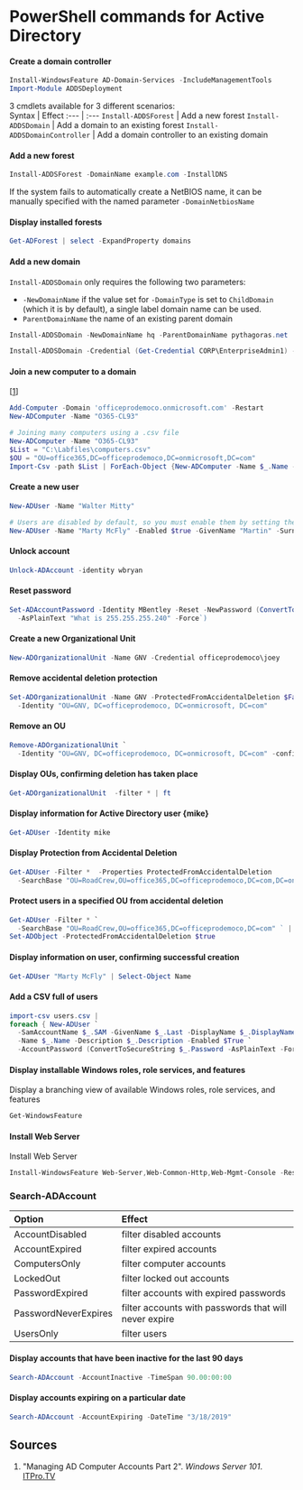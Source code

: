 # PowerShell commands for Active Directory
#### Create a domain controller
```powershell
Install-WindowsFeature AD-Domain-Services -IncludeManagementTools
Import-Module ADDSDeployment
```
3 cmdlets available for 3 different scenarios:\
Syntax                          | Effect
:---                            | :---
`Install-ADDSForest`            | Add a new forest
`Install-ADDSDomain`            | Add a domain to an existing forest
`Install-ADDSDomainController`  | Add a domain controller to an existing domain
#### Add a new forest
```powershell
Install-ADDSForest -DomainName example.com -InstallDNS
```
If the system fails to automatically create a NetBIOS name, it can be manually specified with the named parameter `-DomainNetbiosName`
#### Display installed forests
```powershell
Get-ADForest | select -ExpandProperty domains
```
#### Add a new domain
`Install-ADDSDomain` only requires the following two parameters:
  - `-NewDomainName` if the value set for `-DomainType` is set to `ChildDomain` (which it is by default), a single label domain name can be used.
  - `ParentDomainName` the name of an existing parent domain
```powershell
Install-ADDSDomain -NewDomainName hq -ParentDomainName pythagoras.net
```
```powershell
Install-ADDSDomain -Credential (Get-Credential CORP\EnterpriseAdmin1) -NewDomainName child -ParentDomainName corp.contoso.com -InstallDNS -CreateDNSDelegation -DomainMode Win2003 -ReplicationSourceDC DC1.corp.contoso.com -SiteName Houston -DatabasePath "D:\NTDS" -SYSVOLPath "D:\SYSVOL" -LogPath "E:\Logs" -NoRebootOnCompletion
```
#### Join a new computer to a domain
[[1](#sources)]
```powershell
Add-Computer -Domain 'officeprodemoco.onmicrosoft.com' -Restart
New-ADComputer -Name "O365-CL93"

# Joining many computers using a .csv file
New-ADComputer -Name "O365-CL93"
$List = "C:\Labfiles\computers.csv"
$OU = "OU=office365,DC=officeprodemoco,DC=onmicrosoft,DC=com"
Import-Csv -path $List | ForEach-Object {New-ADComputer -Name $_.Name -Path $OU}
```
#### Create a new user
```powershell
New-ADUser -Name "Walter Mitty"

# Users are disabled by default, so you must enable them by setting the `-Enabled` switch parameter:
New-ADUser -Name "Marty McFly" -Enabled $true -GivenName "Martin" -Surname "McFly" -AccountPassword ( ConvertTo-SecureString "P@ssw0rd!" -AsPlainText -Force) 
```
#### Unlock account
```powershell
Unlock-ADAccount -identity wbryan
```
#### Reset password
```powershell
Set-ADAccountPassword -Identity MBentley -Reset -NewPassword (ConvertTo-SecureString `
  -AsPlainText "What is 255.255.255.240" -Force`)
```
#### Create a new Organizational Unit
```powershell
New-ADOrganizationalUnit -Name GNV -Credential officeprodemoco\joey
```
#### Remove accidental deletion protection
```powershell
Set-ADOrganizationalUnit -Name GNV -ProtectedFromAccidentalDeletion $False `
  -Identity "OU=GNV, DC=officeprodemoco, DC=onmicrosoft, DC=com" 
```
#### Remove an OU
```powershell
Remove-ADOrganizationalUnit `
  -Identity "OU=GNV, DC=officeprodemoco, DC=onmicrosoft, DC=com" -confirm:$False
```
#### Display OUs, confirming deletion has taken place
```powershell
Get-ADOrganizationalUnit  -filter * | ft
```
#### Display information for Active Directory user {mike}
```powershell
Get-ADUser -Identity mike
```
#### Display Protection from Accidental Deletion
```powershell
Get-ADUser -Filter *  -Properties ProtectedFromAccidentalDeletion
  -SearchBase "OU=RoadCrew,OU=office365,DC=officeprodemoco,DC=com,DC=onmicrosoft"  `
```
#### Protect users in a specified OU from accidental deletion
```powershell
Get-ADUser -Filter * `
  -SearchBase "OU=RoadCrew,OU=office365,DC=officeprodemoco,DC=com" ` | 
Set-ADObject -ProtectedFromAccidentalDeletion $true
```
#### Display information on user, confirming successful creation
```powershell
Get-ADUser "Marty McFly" | Select-Object Name
```
#### Add a CSV full of users
```powershell
import-csv users.csv | 
foreach { New-ADUser `
  -SamAccountName $_.SAM -GivenName $_.Last -DisplayName $_.DisplayName `
  -Name $_.Name -Description $_.Description -Enabled $True `
  -AccountPassword (ConvertToSecureString $_.Password -AsPlainText -Force) }
``` 
#### Display installable Windows roles, role services, and features
Display a branching view of available Windows roles, role services, and features
```powershell
Get-WindowsFeature
```
#### Install Web Server
Install Web Server
```powershell
Install-WindowsFeature Web-Server,Web-Common-Http,Web-Mgmt-Console -Restart
```
### Search-ADAccount
Option                    | Effect
:---                      | :---
AccountDisabled           | filter disabled accounts
AccountExpired            | filter expired accounts
ComputersOnly             | filter computer accounts
LockedOut                 | filter locked out accounts
PasswordExpired           | filter accounts with expired passwords
PasswordNeverExpires      | filter accounts with passwords that will never expire
UsersOnly                 | filter users
#### Display accounts that have been inactive for the last 90 days
```powershell
Search-ADAccount -AccountInactive -TimeSpan 90.00:00:00
```
#### Display accounts expiring on a particular date
```powershell
Search-ADAccount -AccountExpiring -DateTime "3/18/2019"
``` 
## Sources
  1. "Managing AD Computer Accounts Part 2". _Windows Server 101_. [ITPro.TV](../sources/README.md)